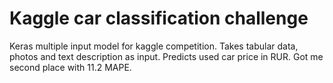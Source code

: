 # Kaggle car classification challenge

Keras multiple input model for kaggle competition.
Takes tabular data, photos and text description as input. Predicts used car price in RUR.
Got me second place with 11.2 MAPE.
